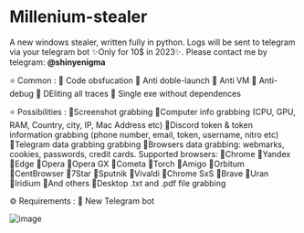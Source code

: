 # Millenium-stealer
A new windows stealer, written fully in python. Logs will be sent to telegram via your telegram bot ✨Only for 10$ in 2023✨. Please contact me by telegram: **@shinyenigma**

⭐️ Common :
🔹 Code obsfucation
🔹 Anti doble-launch
🔹 Anti VM
🔹 Anti-debug
🔹 DEliting all traces
🔹 Single exe without dependences

⭐️ Possibilities :
🔹Screenshot grabbing
🔹Computer info grabbing (CPU, GPU, RAM, Country, city, IP, Mac Address etc)
🔹Discord token & token information grabbing (phone number, email, token, username, nitro etc)
🔹Telegram data grabbing grabbing
🔹Browsers data grabbing: webmarks, cookies, passwords, credit cards. Supported browsers: 🔻Chrome 🔻Yandex 🔻Edge 🔻Opera 🔻Opera GX 🔻Cometa 🔻Torch 🔻Amigo 🔻Orbitum 🔻CentBrowser 🔻7Star 🔻Sputnik 🔻Vivaldi 🔻Chrome SxS 🔻Brave 🔻Uran 🔻Iridium 🔻And others
🔹Desktop .txt and .pdf file grabbing

⚙️ Requirements : 🔸 New Telegram bot

![image](https://github.com/Shinyenigma/Millenium-stealer/assets/113016710/21029ff5-2709-455f-aff9-05d1e8a3d447)

